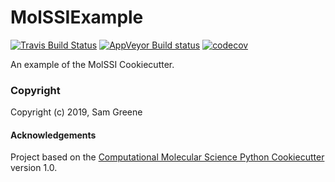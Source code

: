 MolSSIExample
==============================
[//]: # (Badges)
[![Travis Build Status](https://travis-ci.org/sgreene8/MolSSIExample.png)](https://travis-ci.org/sgreene8/MolSSIExample)
[![AppVeyor Build status](https://ci.appveyor.com/api/projects/status/REPLACE_WITH_APPVEYOR_LINK/branch/master?svg=true)](https://ci.appveyor.com/project/sgreene8/MolSSIExample/branch/master)
[![codecov](https://codecov.io/gh/sgreene8/MolSSIExample/branch/master/graph/badge.svg)](https://codecov.io/gh/sgreene8/MolSSIExample/branch/master)

An example of the MolSSI Cookiecutter.

### Copyright

Copyright (c) 2019, Sam Greene


#### Acknowledgements
 
Project based on the 
[Computational Molecular Science Python Cookiecutter](https://github.com/molssi/cookiecutter-cms) version 1.0.
